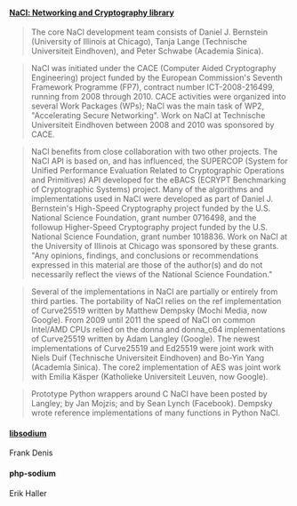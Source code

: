#### [NaCl: Networking and Cryptography library](http://nacl.cr.yp.to/index.html)

> The core NaCl development team consists of Daniel J. Bernstein (University of Illinois at Chicago), Tanja Lange (Technische Universiteit Eindhoven), and Peter Schwabe (Academia Sinica).

> NaCl was initiated under the CACE (Computer Aided Cryptography Engineering) project funded by the European Commission's Seventh Framework Programme (FP7), contract number ICT-2008-216499, running from 2008 through 2010. CACE activities were organized into several Work Packages (WPs); NaCl was the main task of WP2, "Accelerating Secure Networking". Work on NaCl at Technische Universiteit Eindhoven between 2008 and 2010 was sponsored by CACE.

> NaCl benefits from close collaboration with two other projects. The NaCl API is based on, and has influenced, the SUPERCOP (System for Unified Performance Evaluation Related to Cryptographic Operations and Primitives) API developed for the eBACS (ECRYPT Benchmarking of Cryptographic Systems) project. Many of the algorithms and implementations used in NaCl were developed as part of Daniel J. Bernstein's High-Speed Cryptography project funded by the U.S. National Science Foundation, grant number 0716498, and the followup Higher-Speed Cryptography project funded by the U.S. National Science Foundation, grant number 1018836. Work on NaCl at the University of Illinois at Chicago was sponsored by these grants. "Any opinions, findings, and conclusions or recommendations expressed in this material are those of the author(s) and do not necessarily reflect the views of the National Science Foundation."

> Several of the implementations in NaCl are partially or entirely from third parties. The portability of NaCl relies on the ref implementation of Curve25519 written by Matthew Dempsky (Mochi Media, now Google). From 2009 until 2011 the speed of NaCl on common Intel/AMD CPUs relied on the donna and donna_c64 implementations of Curve25519 written by Adam Langley (Google). The newest implementations of Curve25519 and Ed25519 were joint work with Niels Duif (Technische Universiteit Eindhoven) and Bo-Yin Yang (Academia Sinica). The core2 implementation of AES was joint work with Emilia Käsper (Katholieke Universiteit Leuven, now Google).

> Prototype Python wrappers around C NaCl have been posted by Langley; by Jan Mojzis; and by Sean Lynch (Facebook). Dempsky wrote reference implementations of many functions in Python NaCl. 

#### [libsodium](https://github.com/jedisct1/libsodium.git) 
Frank Denis

#### php-sodium
Erik Haller
